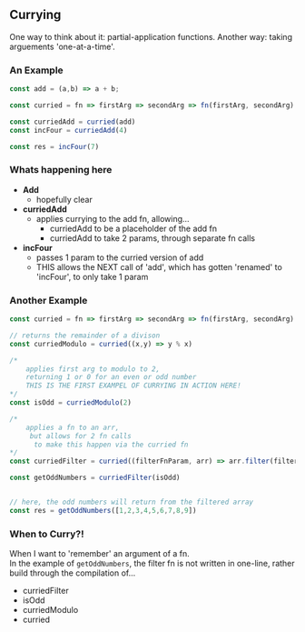 ## Currying
One way to think about it: partial-application functions.
Another way: taking arguements 'one-at-a-time'.

### An Example
```js
const add = (a,b) => a + b;

const curried = fn => firstArg => secondArg => fn(firstArg, secondArg)

const curriedAdd = curried(add)
const incFour = curriedAdd(4)

const res = incFour(7)
```

### Whats happening here
 - **Add**
   - hopefully clear
 - **curriedAdd**
   - applies currying to the add fn, allowing...
     - curriedAdd to be a placeholder of the add fn
     - curriedAdd to take 2 params, through separate fn calls
 - **incFour**
   - passes 1 param to the curried version of add
   - THIS allows the NEXT call of 'add', which has gotten 'renamed' to 'incFour', to only take 1 param

### Another Example
```js
const curried = fn => firstArg => secondArg => fn(firstArg, secondArg)

// returns the remainder of a divison
const curriedModulo = curried((x,y) => y % x)

/*
	applies first arg to modulo to 2, 
	returning 1 or 0 for an even or odd number
	THIS IS THE FIRST EXAMPEL OF CURRYING IN ACTION HERE!
*/
const isOdd = curriedModulo(2)

/*
	applies a fn to an arr, 
	 but allows for 2 fn calls 
	  to make this happen via the curried fn
*/ 
const curriedFilter = curried((filterFnParam, arr) => arr.filter(filterFnParam))

const getOddNumbers = curriedFilter(isOdd)


// here, the odd numbers will return from the filtered array
const res = getOddNumbers([1,2,3,4,5,6,7,8,9])
```


### When to Curry?!
When I want to 'remember' an argument of a fn.  
In the example of `getOddNumbers`, the filter fn is not written in one-line, rather build through the compilation of...
 - curriedFilter
 - isOdd
 - curriedModulo
 - curried
